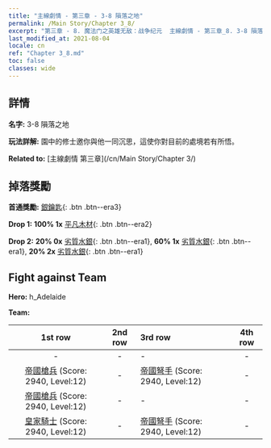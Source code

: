 ```yaml
---
title: "主線劇情 - 第三章 - 3-8 隕落之地"
permalink: /Main Story/Chapter 3_8/
excerpt: "第三章 - 8. 魔法门之英雄无敌：战争纪元  主線劇情 - 第三章_8. 3-8 隕落之地"
last_modified_at: 2021-08-04
locale: cn
ref: "Chapter 3_8.md"
toc: false
classes: wide
---
```


## 詳情

 **名字:** 3-8 隕落之地

 **玩法詳解:** 園中的修士邀你與他一同沉思，這使你對目前的處境若有所悟。

 **Related to:** [主線劇情 第三章](/cn/Main Story/Chapter 3/)

## 掉落獎勵

 **首通獎勵:** [銀鑰匙](/cn/Items/con_693/){: .btn .btn--era3}

 **Drop 1:** **100% 1x** [平凡木材](/cn/Items/mat_7/){: .btn .btn--era2}

 **Drop 2:** **20% 0x** [劣質水銀](/cn/Items/mat_2/){: .btn .btn--era1}, **60% 1x** [劣質水銀](/cn/Items/mat_2/){: .btn .btn--era1}, **20% 2x** [劣質水銀](/cn/Items/mat_2/){: .btn .btn--era1}


## Fight against Team
 **Hero:** h_Adelaide

 **Team:**


  | 1st row | 2nd row | 3rd row | 4th row |
  |:----:|:----:|:----|:----:|
  | - | - | - | - |
  | [帝國槍兵](/cn/units/Pikeman/) (Score: 2940, Level:12)  | - | [帝國弩手](/cn/units/Marksman/) (Score: 2940, Level:12)  | - |
  | [帝國槍兵](/cn/units/Pikeman/) (Score: 2940, Level:12)  | - | - | - |
  | [皇家騎士](/cn/units/Cavalier/) (Score: 2940, Level:12)  | - | [帝國弩手](/cn/units/Marksman/) (Score: 2940, Level:12)  | - |


